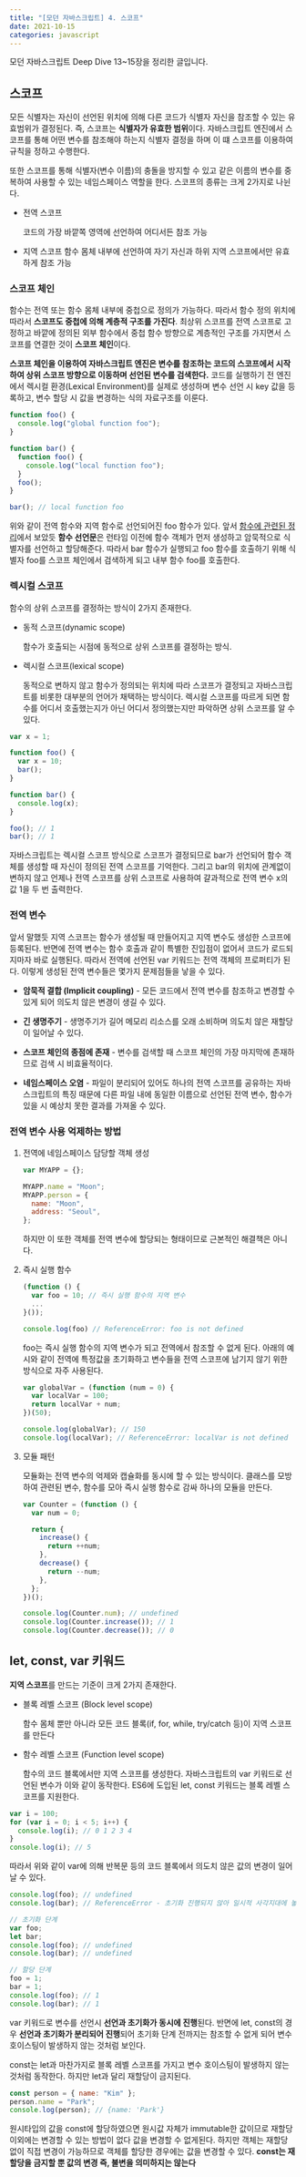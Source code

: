 ```yaml
---
title: "[모던 자바스크립트] 4. 스코프"
date: 2021-10-15
categories: javascript
---
```


모던 자바스크립트 Deep Dive 13~15장을 정리한 글입니다.

## 스코프

모든 식별자는 자신이 선언된 위치에 의해 다른 코드가 식별자 자신을 참조할 수 있는 유효범위가 결정된다. 즉, 스코프는 **식별자가 유효한 범위**이다. 자바스크립트 엔진에서 스코프를 통해 어떤 변수를 참조해야 하는지 식별자 결정을 하며 이 떄 스코프를 이용하여 규칙을 정하고 수행한다.

또한 스코프를 통해 식별자(변수 이름)의 충돌을 방지할 수 있고 같은 이름의 변수를 중복하여 사용할 수 있는 네임스페이스 역할을 한다. 스코프의 종류는 크게 2가지로 나뉜다.

- 전역 스코프

  코드의 가장 바깥쪽 영역에 선언하여 어디서든 참조 가능

- 지역 스코프
  함수 몸체 내부에 선언하여 자기 자신과 하위 지역 스코프에서만 유효하게 참조 가능

### 스코프 체인

함수는 전역 또는 함수 몸체 내부에 중첩으로 정의가 가능하다. 따라서 함수 정의 위치에 따라서 **스코프도 중첩에 의해 계층적 구조를 가진다**. 최상위 스코프를 전역 스코프로 고정하고 바깥에 정의된 외부 함수에서 중첩 함수 방향으로 계층적인 구조를 가지면서 스코프를 연결한 것이 **스코프 체인**이다.

**스코프 체인을 이용하여 자바스크립트 엔진은 변수를 참조하는 코드의 스코프에서 시작하여 상위 스코프 방향으로 이동하며 선언된 변수를 검색한다.** 코드를 실행하기 전 엔진에서 렉시컬 환경(Lexical Environment)를 실제로 생성하며 변수 선언 시 key 값을 등록하고, 변수 할당 시 값을 변경하는 식의 자료구조를 이룬다.

```javascript
function foo() {
  console.log("global function foo");
}

function bar() {
  function foo() {
    console.log("local function foo");
  }
  foo();
}

bar(); // local function foo
```

위와 같이 전역 함수와 지역 함수로 선언되어진 foo 함수가 있다. 앞서 [함수에 관련된 정리](https://hoyoungmoon.github.io/javascript/modern-js-3/#원시값과-객체)에서 보았듯 **함수 선언문**은 런타임 이전에 함수 객체가 먼저 생성하고 암묵적으로 식별자를 선언하고 할당해준다. 따라서 bar 함수가 실행되고 foo 함수를 호출하기 위해 식별자 foo를 스코프 체인에서 검색하게 되고 내부 함수 foo를 호출한다.

### 렉시컬 스코프

함수의 상위 스코프를 결정하는 방식이 2가지 존재한다.

- 동적 스코프(dynamic scope)

  함수가 호출되는 시점에 동적으로 상위 스코프를 결정하는 방식.

- 렉시컬 스코프(lexical scope)

  동적으로 변하지 않고 함수가 정의되는 위치에 따라 스코프가 결정되고 자바스크립트를 비롯한 대부분의 언어가 채택하는 방식이다. 렉시컬 스코프를 따르게 되면 함수를 어디서 호출했는지가 아닌 어디서 정의했는지만 파악하면 상위 스코프를 알 수 있다.

```javascript
var x = 1;

function foo() {
  var x = 10;
  bar();
}

function bar() {
  console.log(x);
}

foo(); // 1
bar(); // 1
```

자바스크립트는 렉시컬 스코프 방식으로 스코프가 결정되므로 bar가 선언되어 함수 객체를 생성할 때 자신이 정의된 전역 스코프를 기억한다. 그리고 bar의 위치에 관계없이 변하지 않고 언제나 전역 스코프를 상위 스코프로 사용하여 걀과적으로 전역 변수 x의 값 1을 두 번 출력한다.

### 전역 변수

앞서 말했듯 지역 스코프는 함수가 생성될 때 만들어지고 지역 변수도 생성한 스코프에 등록된다. 반면에 전역 변수는 함수 호출과 같이 특별한 진입점이 없어서 코드가 로드되지마자 바로 실행된다. 따라서 전역에 선언된 var 키워드는 전역 객체의 프로퍼티가 된다. 이렇게 생성된 전역 변수들은 몇가지 문제점들을 낳을 수 있다.

- **암묵적 결합 (Implicit coupling)** - 모든 코드에서 전역 변수를 참조하고 변경할 수 있게 되어 의도치 않은 변경이 생길 수 있다.

- **긴 생명주기** - 생명주기가 길어 메모리 리소스를 오래 소비하며 의도치 않은 재할당이 일어날 수 있다.

- **스코프 체인의 종점에 존재** - 변수를 검색할 때 스코프 체인의 가장 마지막에 존재하므로 검색 시 비효율적이다.

- **네임스페이스 오염** - 파일이 분리되어 있어도 하나의 전역 스코프를 공유하는 자바스크립트의 특징 때문에 다른 파일 내에 동일한 이름으로 선언된 전역 변수, 함수가 있을 시 예상치 못한 결과를 가져올 수 있다.

### 전역 변수 사용 억제하는 방법

1. 전역에 네임스페이스 담당할 객체 생성

   ```javascript
   var MYAPP = {};

   MYAPP.name = "Moon";
   MYAPP.person = {
     name: "Moon",
     address: "Seoul",
   };
   ```

   하지만 이 또한 객체를 전역 변수에 할당되는 형태이므로 근본적인 해결책은 아니다.

2. 즉시 실행 함수

   ```javascript
   (function () {
     var foo = 10; // 즉시 실행 함수의 지역 변수
     ...
   }());

   console.log(foo) // ReferenceError: foo is not defined
   ```

   foo는 즉시 실행 함수의 지역 변수가 되고 전역에서 참조할 수 없게 된다. 아래의 예시와 같이 전역에 특정값을 초기화하고 변수들을 전역 스코프에 남기지 않기 위한 방식으로 자주 사용된다.

   ```javascript
   var globalVar = (function (num = 0) {
     var localVar = 100;
     return localVar + num;
   })(50);

   console.log(globalVar); // 150
   console.log(localVar); // ReferenceError: localVar is not defined
   ```

3. 모듈 패턴

   모듈화는 전역 변수의 억제와 캡슐화를 동시에 할 수 있는 방식이다. 클래스를 모방하여 관련된 변수, 함수를 모아 즉시 실행 함수로 감싸 하나의 모듈을 만든다.

   ```javascript
   var Counter = (function () {
     var num = 0;

     return {
       increase() {
         return ++num;
       },
       decrease() {
         return --num;
       },
     };
   })();

   console.log(Counter.num); // undefined
   console.log(Counter.increase()); // 1
   console.log(Counter.decrease()); // 0
   ```

## let, const, var 키워드

**지역 스코프**를 만드는 기준이 크게 2가지 존재한다.

- 블록 레벨 스코프 (Block level scope)

  함수 몸체 뿐만 아니라 모든 코드 블록(if, for, while, try/catch 등)이 지역 스코프를 만든다

- 함수 레벨 스코프 (Function level scope)

  함수의 코드 블록에서만 지역 스코프를 생성한다. 자바스크립트의 var 키워드로 선언된 변수가 이와 같이 동작한다. ES6에 도입된 let, const 키워드는 블록 레벨 스코프를 지원한다.

```javascript
var i = 100;
for (var i = 0; i < 5; i++) {
  console.log(i); // 0 1 2 3 4
}
console.log(i); // 5
```

따라서 위와 같이 var에 의해 반복문 등의 코드 블록에서 의도치 않은 값의 변경이 일어날 수 있다.

```javascript
console.log(foo); // undefined
console.log(bar); // ReferenceError - 초기화 진행되지 않아 일시적 사각지대에 놓인다

// 초기화 단계
var foo;
let bar;
console.log(foo); // undefined
console.log(bar); // undefined

// 할당 단계
foo = 1;
bar = 1;
console.log(foo); // 1
console.log(bar); // 1
```

var 키워드로 변수를 선언시 **선언과 초기화가 동시에 진행**된다.
반면에 let, const의 경우 **선언과 초기화가 분리되어 진행**되어 초기화 단계 전까지는 참조할 수 없게 되어 변수 호이스팅이 발생하지 않는 것처럼 보인다.

const는 let과 마찬가지로 블록 레벨 스코프를 가지고 변수 호이스팅이 발생하지 않는 것처럼 동작한다. 하지만 let과 달리 재할당이 금지된다.

```javascript
const person = { name: "Kim" };
person.name = "Park";
console.log(person); // {name: 'Park'}
```

원시타입의 값을 const에 할당하였으면 원시값 자체가 immutable한 값이므로 재할당 이외에는 변경할 수 있는 방법이 없다 값을 변경할 수 없게된다. 하지만 객체는 재할당 없이 직접 변경이 가능하므로 객체를 할당한 경우에는 값을 변경할 수 있다. **const는 재할당을 금지할 뿐 값의 변경 즉, 불변을 의미하지는 않는다**

